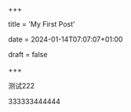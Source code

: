 +++

title = 'My First Post' 

date = 2024-01-14T07:07:07+01:00 

draft = false 

+++

测试222

333333444444